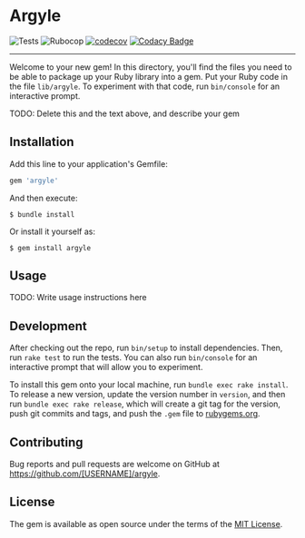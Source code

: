 # Argyle

![Tests](https://github.com/Isty001/argyle/workflows/Tests/badge.svg)
![Rubocop](https://github.com/Isty001/argyle/workflows/Rubocop/badge.svg)
[![codecov](https://codecov.io/gh/Isty001/argyle/branch/master/graph/badge.svg)](https://codecov.io/gh/Isty001/argyle)
[![Codacy Badge](https://app.codacy.com/project/badge/Grade/cc216aebb30d483a9384514c24f26ba1)](https://www.codacy.com/gh/Isty001/argyle/dashboard)

---

Welcome to your new gem! In this directory, you'll find the files you need to be able to package up your Ruby library into a gem. Put your Ruby code in the file `lib/argyle`. To experiment with that code, run `bin/console` for an interactive prompt.

TODO: Delete this and the text above, and describe your gem

## Installation

Add this line to your application's Gemfile:

```ruby
gem 'argyle'
```

And then execute:

    $ bundle install

Or install it yourself as:

    $ gem install argyle

## Usage

TODO: Write usage instructions here

## Development

After checking out the repo, run `bin/setup` to install dependencies. Then, run `rake test` to run the tests. You can also run `bin/console` for an interactive prompt that will allow you to experiment.

To install this gem onto your local machine, run `bundle exec rake install`. To release a new version, update the version number in `version`, and then run `bundle exec rake release`, which will create a git tag for the version, push git commits and tags, and push the `.gem` file to [rubygems.org](https://rubygems.org).

## Contributing

Bug reports and pull requests are welcome on GitHub at https://github.com/[USERNAME]/argyle.


## License

The gem is available as open source under the terms of the [MIT License](https://opensource.org/licenses/MIT).
